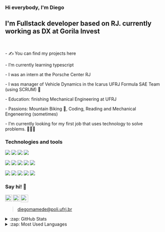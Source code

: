 ### Hi everybody, I'm Diego

## I'm Fullstack developer based on RJ. currently working as DX at Gorila Invest

<br />
<p>- ✍ You can find my projects here </P>
<p>- I’m currently learning typescript</P>
<p>- I was an intern at the Porsche Center RJ</P>
<p>- I was manager of Vehicle Dynamics in the Icarus UFRJ Formula SAE Team (using SCRUM) 👀</P>
<p>- Education: finishing Mechanical Engineering at UFRJ</P>
<p>- Passions: Mountain Biking 🚵, Coding, Reading and Mechanical Engeneering (sometimes)</p>
<p>- I'm currently looking for my first job that uses technology to solve problems. 🦸🏼‍♂️</p>

### <p align="left">Technologies and tools</p>
<p>
<img src="https://img.shields.io/badge/-html5-000000?style=for-the-badge" />
<img src="https://img.shields.io/badge/-css3-blue?style=for-the-badge" />
<img src="https://img.shields.io/badge/-javascript-000000?style=for-the-badge" />
<img src="https://img.shields.io/badge/-react-blue?style=for-the-badge" />
</p>
<p>
<img src="https://img.shields.io/badge/-nodejs-000000?style=for-the-badge" />
<img src="https://img.shields.io/badge/-express-blue?style=for-the-badge" />
<img src="https://img.shields.io/badge/-postgresql-000000?style=for-the-badge" />
<img src="https://img.shields.io/badge/-jest-blue?style=for-the-badge" />
<img src="https://img.shields.io/badge/-cypress-000000?style=for-the-badge" />

</p>
<p>
<img src="https://img.shields.io/badge/-git-000000?style=for-the-badge" />
<img src="https://img.shields.io/badge/-trello-blue?style=for-the-badge" />
<img src="https://img.shields.io/badge/-slack-000000?style=for-the-badge" />
<img src="https://img.shields.io/badge/-asana-blue?style=for-the-badge" />
<img src="https://img.shields.io/badge/-SCRUM-000000?style=for-the-badge" />
  
</p>

### Say hi! :wave:
[<img align="left" alt="LinkedIn" width="22px" src="https://cdn.jsdelivr.net/npm/simple-icons@v3/icons/linkedin.svg" />][linkedin]
[<img align="left" alt="Instagram" width="22px" src="https://cdn.jsdelivr.net/npm/simple-icons@v3/icons/instagram.svg" />][instagram]
<a href="mailto:diegomamede@poli.ufrj.br"><img width="24px" src="https://cdn.jsdelivr.net/npm/simple-icons@v3/icons/gmail.svg" width="30px" /></a>
> diegomamede@poli.ufrj.br

<details>
  <summary>:zap: GitHub Stats</summary>
  <img align="left" alt="Pedro's GitHub Stats" src="https://github-readme-stats.vercel.app/api?username=digdiego13&show_icons=true&hide_border=true" />
</details>
<details>
  <summary>:zap: Most Used Languages</summary>
<img align="left" alt="Diego's GitHub Top Languages" src="https://github-readme-stats.vercel.app/api/top-langs/?username=digdiego13" />
</details>

[instagram]: https://www.instagram.com/_diegonogueira_/
[linkedin]: https://www.linkedin.com/in/diego-mamede-nogueira-79a837188/
[portfolio]: https://github.com/digdiego13?tab=repositories
